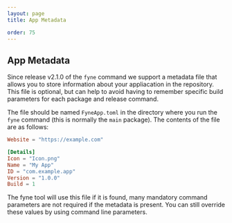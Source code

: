 ```yaml
---
layout: page
title: App Metadata

order: 75
---
```


## App Metadata

Since release v2.1.0 of the `fyne` command we support a metadata file that allows you to store
information about your appliacation in the repository.
This file is optional, but can help to avoid having to remember specific build parameters for
each package and release command.

The file should be named `FyneApp.toml` in the directory where you run the `fyne` command
(this is normally the `main` package). The contents of the file are as follows:

```toml
Website = "https://example.com"

[Details]
Icon = "Icon.png"
Name = "My App"
ID = "com.example.app"
Version = "1.0.0"
Build = 1
```

The fyne tool will use this file if it is found, many mandatory command parameters are not required
if the metadata is present. You can still override these values by using command line parameters.